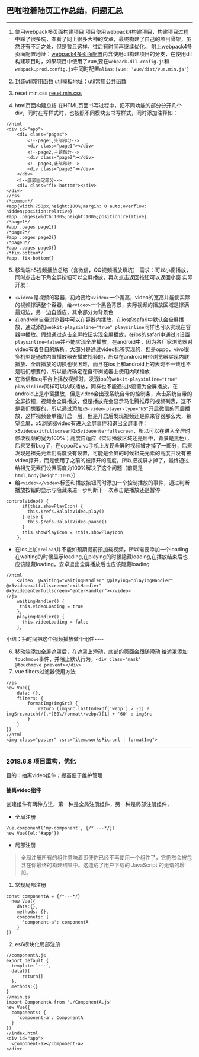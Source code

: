 ## 巴啦啦着陆页工作总结，问题汇总
---

1. 使用webpack多页面构建项目
项目使用webpack4构建项目，构建项目过程中踩了很多坑，查看了网上很多大神的文章，最终构建了自己的项目骨架，虽然还有不足之处，但是暂且这样，往后有时间再继续优化。
附上webpack4多页面配置地址：[webpack4多页面配置](git@github.com:ponyfly/webpack4.git)内含使用dll构建项目的分支，在使用dll构建项目时，如果项目中使用了vue,要在`webpack.dll.config.js`和`webpack.prod.config.js`中同时配置`alias:{vue: 'vue/dist/vue.min.js'}`

2. 封装util常用函数
util模板地址：[util常用公共函数](https://github.com/ponyfly/webpack4/blob/master/src/util/util.js)
3. reset.min.css
[reset.min.css](https://github.com/ponyfly/webpack4/blob/master/src/common/reset.min.css)
4. html页面构建总结
在HTML页面书写过程中，把不同功能的部分分开几个div，同时在写样式时，也按照不同模块去书写样式，同时添加注释如：
```
//html
<div id="app">
    <div class="pages">
        <!--page1,头部部分-->
        <div class="page1"></div>
        <!--page2,主题部分-->
        <div class="page2"></div>
        <!--page3,底部部分-->
        <div class="page3"></div>
    </div>
    <!--底部固定部分-->
    <div class="fix-bottom"></div>
</div>
//css
/*common*/
#app{width:750px;height:100%;margin: 0 auto;overflow: hidden;position:relative}
#app .pages{width:100%;height:100%;position:relative}
/*page1*/
#app .pages page1{}
/*page2*/
#app .pages page2{}
/*page3*/
#app .pages page3{}
/*fix-bottom*/
#app. fix-bottom{}
```
5. 移动端h5视频播放总结（含微信，QQ视频播放填坑）
需求：可以小窗播放，同时点击右下角全屏按钮可以全屏播放，再次点击返回按钮可以返回小窗
实际开发：
+ `<video>`是视频的容器，初始要给`<video>`一个宽高，video的宽高并能使实际的视频撑满整个容器，给`<video>`一个黑色背景，实际视频的播放区域是撑满最短边，另一边自适应，其余部分为背景色
+ 在android自带浏览器中可以在容器内播放，在ios的safari中默认会全屏播放，通过添加`webkit-playsinline="true" playsinline`同样也可以实现在容器中播放。假想通过点击全屏按钮实现全屏播放，在ios的safari中通过js设置`playsinline=false`并不能实现全屏播放，在android中，因为各厂家浏览器对video有着各自的解析，大部分是通过video标签实现的，但是oppo，vivo很多机型是通过内置播放器去播放视频的，所以在android自带浏览器实现内联播放、全屏播放的切换也很困难，而且在ios上和android上的表现不一致也不是哦们想要的，所以最终确定在自带浏览器上使用内联播放
+ 在微信和qq平台上播放视频时，发现ios的`webkit-playsinline="true" playsinline`同样可以内联播放，同样也不能通过js设置为全屏播放。在android上是小窗播放，但是video会出现系统自带的控制条，点击系统自带的全屏按钮，视频会全屏播放，但是播放完会显示马化腾推荐的视频列表，这不是我们想要的，所以通过添加`x5-video-player-type="h5"`开启微信的同层播放，这样视频会单独开启一层，但是开启后发现视频还是原来容器那么大，希望全屏，x5浏览器video有进入全屏事件和退出全屏事件：`x5videoexitfullscreen和x5videoenterfullscreen`，所以可以在进入全屏时修改视频的宽为100%；高度自适应（实际播放区域还是居中，背景是黑色），后来又有bug了，在oppo和vivo手机上发现全屏时视频被才掉了一部分，后来发现是祖先元素们高度没有设置，可能是全屏的时候祖先元素的高度并没有被video撑开，而是使用了之前的被撑开的高度，所以把视屏才掉了，最终通过给祖先元素们设置高度为100%解决了这个问题（前提是`html,body{height:100%}`）
+ 给`<video></video>`标签和播放按钮同时添加一个控制播放的事件，通过判断播放按钮的显示与隐藏来进一步判断下一次点击是播放还是暂停
```
controlVideo() {
      if(this.showPlayIcon) {
        this.$refs.BalalaVideo.play()
      } else {
        this.$refs.BalalaVideo.pause()
      }
      this.showPlayIcon = !this.showPlayIcon
    },
```
+ 在ios上加`preload`并不能如预期提前预加载视频，所以需要添加一个loading
在waiting的时候显示loading,在playing的时候隐藏loading,在播放结束后也应该隐藏loading，安卓退出全屏播放后也应该隐藏loading
```
//html
    <video  @waiting="waitingHandler" @playing="playingHandler" @x5videoexitfullscreen="exitHandler" @x5videoenterfullscreen="enterHandler"></video>
//js
    waitingHandler() {
     this.videoLoading = true
    },
    playingHandler() {
      this.videoLoading = false
    },
```
小结：抽时间把这个视频播放做个组件~~~

6. 移动端添加全屏遮罩后，在遮罩上滑动，底部的页面会跟随滑动
给遮罩添加`touchmove`事件，并阻止默认行为，`<div class="mask" @touchmove.prevent></div>`
7. vue filters过滤器使用方法
```
//js
new Vue({
    data: {},
    filters: {
        formatImg(imgSrc) {
            return (imgSrc.lastIndexOf('webp') > -1) ? imgSrc.match(/(.*)80\/format\/webp/)[1] + '60' : imgSrc
        }
    }
})
//html
<img class="poster" :src="item.worksPic.url | formatImg">
```
***
### 2018.6.8  项目重构，优化
目的：抽离video组件；提高便于维护管理

#### 抽离video组件
创建组件有两种方法，第一种是全局注册组件，另一种是局部注册组件，
+ 全局注册
```
Vue.component('my-component', {/*····*/})
new Vue({el:'#app'})
```
+ 局部注册
> 全局注册所有的组件意味着即便你已经不再使用一个组件了，它仍然会被包含在你最终的构建结果中。这造成了用户下载的 JavaScript 的无谓的增加。

1. 常规局部注册

```
const componentA = {/*···*/}
  new Vue({
    data:{},
    methods: {},
    componets: {
      'component-a': componentA
    }
})
```

2. es6模块化局部注册

```
//componentA.js
export default {
  template:`···`,
  data(){
      return{}
  },
  methods:{}
}
//main.js
import ComponentA from './ComponentA.js'
new Vue({
  components: {
    'component-a': ComponentA
  }
})
//index.html
<div id="app">
  <component-a></component-a>
</div>
```



